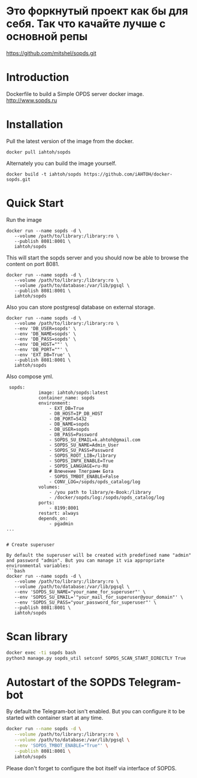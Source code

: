 # Это форкнутый проект как бы для себя. Так что качайте лучше с основной репы

https://github.com/mitshel/sopds.git


# Introduction

Dockerfile to build a Simple OPDS server docker image.
http://www.sopds.ru

# Installation

Pull the latest version of the image from the docker.

```
docker pull iahtoh/sopds
```

Alternately you can build the image yourself.

```
docker build -t iahtoh/sopds https://github.com/iAHTOH/docker-sopds.git
```

# Quick Start

Run the image

```
docker run --name sopds -d \
   --volume /path/to/library:/library:ro \
   --publish 8081:8001 \
   iahtoh/sopds
```

This will start the sopds server and you should now be able to browse the content on port 8081.

```
docker run --name sopds -d \
   --volume /path/to/library:/library:ro \
   --volume /path/to/database:/var/lib/pgsql \
   --publish 8081:8001 \
   iahtoh/sopds
```

Also you can store postgresql database on external storage.

```
docker run --name sopds -d \
   --volume /path/to/library:/library:ro \
   --env 'DB_USER=sopds' \
   --env 'DB_NAME=sopds' \
   --env 'DB_PASS=sopds' \
   --env 'DB_HOST=""' \
   --env 'DB_PORT=""' \
   --env 'EXT_DB=True' \
   --publish 8081:8001 \
   iahtoh/sopds

```
Also compose yml.

```
 sopds:
            image: iahtoh/sopds:latest
            container_name: sopds
            environment:
                - EXT_DB=True
                - DB_HOST=IP_DB_HOST
                - DB_PORT=5432
                - DB_NAME=sopds
                - DB_USER=sopds
                - DB_PASS=Password
                - SOPDS_SU_EMAIL=k.ahtoh@gmail.com
                - SOPDS_SU_NAME=Admin_User
                - SOPDS_SU_PASS=Password
                - SOPDS_ROOT_LIB=/library
                - SOPDS_INPX_ENABLE=True
                - SOPDS_LANGUAGE=ru-RU
                # Влючение Тлеграмм Бота
                - SOPDS_TMBOT_ENABLE=False
                - CONV_LOG=/sopds/opds_catalog/log
            volumes:
                - /you path to library/e-Book:/library  
                - /docker/sopds/log:/sopds/opds_catalog/log
            ports:
                - 8199:8001
            restart: always   
            depends_on:
                - pgadmin
...                


# Create superuser

By default the superuser will be created with predefined name "admin" and password "admin". But you can manage it via appropriate environmental variables:
```bash
docker run --name sopds -d \
   --volume /path/to/library:/library:ro \
   --volume /path/to/database:/var/lib/pgsql \
   --env 'SOPDS_SU_NAME="your_name_for_superuser"' \
   --env 'SOPDS_SU_EMAIL='"your_mail_for_superuser@your_domain"' \
   --env 'SOPDS_SU_PASS="your_password_for_superuser"' \
   --publish 8081:8001 \
   iahtoh/sopds
```

# Scan library

```bash
docker exec -ti sopds bash
python3 manage.py sopds_util setconf SOPDS_SCAN_START_DIRECTLY True
```

# Autostart of the SOPDS Telegram-bot

By default the Telegram-bot isn't enabled. But you can configure it to be started with container start at any time. 
```bash
docker run --name sopds -d \
   --volume /path/to/library:/library:ro \
   --volume /path/to/database:/var/lib/pgsql \
   --env 'SOPDS_TMBOT_ENABLE="True"' \
   --publish 8081:8001 \
   iahtoh/sopds
```
Please don't forget to configure the bot itself via interface of SOPDS.
